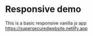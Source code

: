 # Responsive demo
This is a basic responsive vanilla js app
https://supersecuredwebsite.netlify.app
